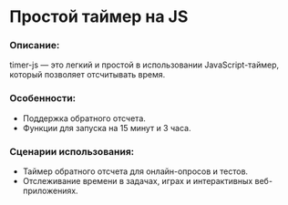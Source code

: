 # Простой таймер на JS
### Описание:
timer-js — это легкий и простой в использовании JavaScript-таймер, который позволяет отсчитывать время.

### Особенности:
* Поддержка обратного отсчета.
* Функции для запуска на 15 минут и 3 часа.

### Сценарии использования:
* Таймер обратного отсчета для онлайн-опросов и тестов.
* Отслеживание времени в задачах, играх и интерактивных веб-приложениях.
